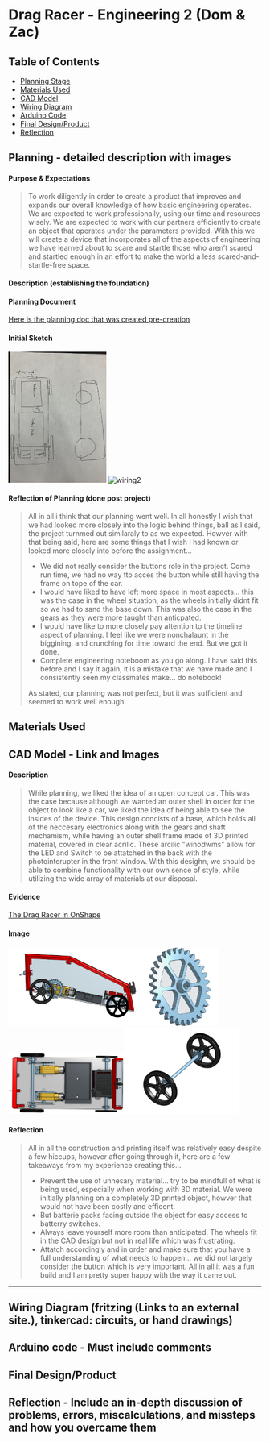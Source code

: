 # Drag Racer - Engineering 2 (Dom & Zac)


## Table of Contents 
* [Planning Stage](https://github.com/dcaffer07/Drag-Racer/blob/main/README.md#planning---detailed-description-with-images) 
* [Materials Used](https://github.com/dcaffer07/Drag-Racer/blob/main/README.md#materials-used)
* [CAD Model](https://github.com/dcaffer07/Drag-Racer/blob/main/README.md#cad-model---link-and-images)
* [Wiring Diagram](https://github.com/dcaffer07/Drag-Racer/blob/main/README.md#wiring-diagram-fritzing-links-to-an-external-site-tinkercad-circuits-or-hand-drawings) 
* [Arduino Code](https://github.com/dcaffer07/Drag-Racer/blob/main/README.md#arduino-code---must-include-comments)
* [Final Design/Product](https://github.com/dcaffer07/Drag-Racer/blob/main/README.md#final-designproduct)
* [Reflection](https://github.com/dcaffer07/Drag-Racer/blob/main/README.md#reflection---include-an-in-depth-discussion-of-problems-errors-miscalculations-and-missteps-and-how-you-overcame-them)


## Planning - detailed description with images
#### Purpose & Expectations
> To work diligently in order to create a product that improves and expands our overall knowledge of how basic engineering operates.  We are expected to work professionally, using our time and resources wisely.  We are expected to work with our partners efficiently to create an object that operates under the parameters provided. With this we will create a device that incorporates all of the aspects of engineering we have learned about to scare and startle those who aren’t scared and startled enough in an effort to make the world a less scared-and-startle-free space.

#### Description (establishing the foundation)
#### Planning Document
[Here is the planning doc that was created pre-creation](https://docs.google.com/document/d/14ydlslu0jilWMhaa84WuWhr467ZRmgDgo2GTIVmntT8/edit#heading=h.ukbi0a75zb46)

#### Initial Sketch
<img src="https://github.com/dcaffer07/Drag-Racer/blob/main/dragrace.jpg?raw=true" alt="wiring2" style="width:195px;"> <img src="https://assets.whichcar.com.au/image/upload/s--Ng54hpmk--/ar_2.304921968787515,c_fill,f_auto,q_auto:good/v1/archive/streetmachine/2015/08/14/42751/WEB-Cars-4-nw.jpg?raw=true" alt="wiring2" style="width:600px;">

#### Reflection of Planning (done post project)
> All in all i think that our planning went well. In all honestly I wish that we had looked more closely into the logic behind things, ball as I said, the project turnmed out similaraly to as we expected.  Howver with that being said, here are some things that I wish I had known or looked more closely into before the assignment...
>- We did not really consider the buttons role in the project. Come run time, we had no way tto acces the button while still having the frame on tope of the car.
>- I would have liked to have left more space in most aspects... this was the case in the wheel situation, as the wheels initially didnt fit so we had to sand the base down.  This was also the case in the gears as they were more taught than anticpated.  
>- I would have like to more closely pay attention to the timeline aspect of planning.  I feel like we were nonchalaunt in the biggining, and crunching for time toward the end.  But we got it done.
>- Complete engineering noteboom as you go along.  I have said this before and I say it again, it is a mistake that we have made and I consistently seen my classmates make... do notebook!
>
> As stated, our planning was not perfect, but it was sufficient and seemed to work well enough.  


## Materials Used

## CAD Model - Link and Images
#### Description
> While planning, we liked the idea of an open concept car.  This was the case because although we wanted an outer shell in order for the object to look like a car, we liked the idea of being able to see the insides of the device.  This design concists of a base, which holds all of the neccesary electronics along with the gears and shaft mechamism, while having an outer shell frame made of 3D printed material, covered in clear acrilic.  These arcilic "winodwms" allow for the LED and Switch to be attatched in the back with the photointerupter in the front window.  With this desighn, we should be able to combine functionality with our own sence of style, while utilizing the wide array of materials at our disposal.

#### Evidence
[The Drag Racer in OnShape](https://cvilleschools.onshape.com/documents/0683eb52a22173b51047934c/w/f86c45cb89f616eb262b8ff8/e/189681eae29da1fce519768c)
#### Image
<img src="https://github.com/dcaffer07/Drag-Racer/blob/main/Full%20car.png?raw=true" alt="wiring2" style="width:270px;"><img src="https://github.com/dcaffer07/Drag-Racer/blob/main/gear.png?raw=true" alt="wiring2" style="width:150px;"><img src="https://github.com/dcaffer07/Drag-Racer/blob/main/top%20view.png?raw=true" alt="wiring2" style="width:230px;"><img src="https://github.com/dcaffer07/Drag-Racer/blob/main/Gear%20Shaft.png?raw=true" alt="wiring2" style="width:230px;">


#### Reflection
> All in all the construction and printing itself was relatively easy despite a few hiccups, however after going through it, here are a few takeaways from my experience creating this...
>- Prevent the use of unnesary material... try to be mindfull of what is being used, especially when working with 3D material.  We were initially planning on a completely 3D printed object, howver that would not have been costly and efficent.
>- But batterie packs facing outside the object for easy access to batterry switches.
>- Always leave yourself more room than anticipated. The wheels fit in the CAD design but not in real life which was frustrating.
>- Attatch accordingly and in order and make sure that you  have a full understanding of what needs to happen... we did not largely consider the button which is very important.
>All in all it was a fun build and I am pretty super happy with the way it came out.
___
## Wiring Diagram (fritzing (Links to an external site.), tinkercad: circuits, or hand drawings)
## Arduino code - Must include comments

## Final Design/Product
## Reflection - Include an in-depth discussion of problems, errors, miscalculations, and missteps and how you overcame them
